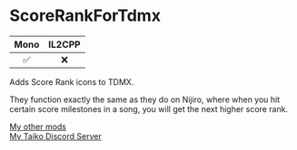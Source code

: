 # ScoreRankForTdmx
| Mono | IL2CPP |
|:--:|:--:|
|✅|❌|

 Adds Score Rank icons to TDMX.
 
 They function exactly the same as they do on Nijiro, where when you hit certain score milestones in a song, you will get the next higher score rank.


[My other mods](https://docs.google.com/spreadsheets/d/1fuAAfK-0Vw74TwxXF5WVy1fh1ADsVzUkDd7dOHc7EdQ)\
[My Taiko Discord Server](https://discord.gg/6Bjf2xP)

